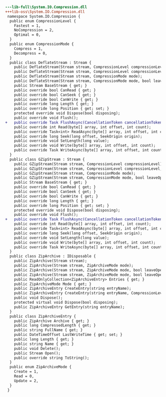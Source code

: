 ﻿```diff
---lib-full\System.IO.Compression.dll
+++lib-oss\System.IO.Compression.dll
 namespace System.IO.Compression {
  public enum CompressionLevel {
    Fastest = 1,
    NoCompression = 2,
    Optimal = 0,
  }
  public enum CompressionMode {
    Compress = 1,
    Decompress = 0,
  }
  public class DeflateStream : Stream {
    public DeflateStream(Stream stream, CompressionLevel compressionLevel);
    public DeflateStream(Stream stream, CompressionLevel compressionLevel, bool leaveOpen);
    public DeflateStream(Stream stream, CompressionMode mode);
    public DeflateStream(Stream stream, CompressionMode mode, bool leaveOpen);
    public Stream BaseStream { get; }
    public override bool CanRead { get; }
    public override bool CanSeek { get; }
    public override bool CanWrite { get; }
    public override long Length { get; }
    public override long Position { get; set; }
    protected override void Dispose(bool disposing);
    public override void Flush();
+   public override Task FlushAsync(CancellationToken cancellationToken);
    public override int Read(byte[] array, int offset, int count);
    public override Task<int> ReadAsync(byte[] array, int offset, int count, CancellationToken cancellationToken);
    public override long Seek(long offset, SeekOrigin origin);
    public override void SetLength(long value);
    public override void Write(byte[] array, int offset, int count);
    public override Task WriteAsync(byte[] array, int offset, int count, CancellationToken cancellationToken);
  }
  public class GZipStream : Stream {
    public GZipStream(Stream stream, CompressionLevel compressionLevel);
    public GZipStream(Stream stream, CompressionLevel compressionLevel, bool leaveOpen);
    public GZipStream(Stream stream, CompressionMode mode);
    public GZipStream(Stream stream, CompressionMode mode, bool leaveOpen);
    public Stream BaseStream { get; }
    public override bool CanRead { get; }
    public override bool CanSeek { get; }
    public override bool CanWrite { get; }
    public override long Length { get; }
    public override long Position { get; set; }
    protected override void Dispose(bool disposing);
    public override void Flush();
+   public override Task FlushAsync(CancellationToken cancellationToken);
    public override int Read(byte[] array, int offset, int count);
    public override Task<int> ReadAsync(byte[] array, int offset, int count, CancellationToken cancellationToken);
    public override long Seek(long offset, SeekOrigin origin);
    public override void SetLength(long value);
    public override void Write(byte[] array, int offset, int count);
    public override Task WriteAsync(byte[] array, int offset, int count, CancellationToken cancellationToken);
  }
  public class ZipArchive : IDisposable {
    public ZipArchive(Stream stream);
    public ZipArchive(Stream stream, ZipArchiveMode mode);
    public ZipArchive(Stream stream, ZipArchiveMode mode, bool leaveOpen);
    public ZipArchive(Stream stream, ZipArchiveMode mode, bool leaveOpen, Encoding entryNameEncoding);
    public ReadOnlyCollection<ZipArchiveEntry> Entries { get; }
    public ZipArchiveMode Mode { get; }
    public ZipArchiveEntry CreateEntry(string entryName);
    public ZipArchiveEntry CreateEntry(string entryName, CompressionLevel compressionLevel);
    public void Dispose();
    protected virtual void Dispose(bool disposing);
    public ZipArchiveEntry GetEntry(string entryName);
  }
  public class ZipArchiveEntry {
    public ZipArchive Archive { get; }
    public long CompressedLength { get; }
    public string FullName { get; }
    public DateTimeOffset LastWriteTime { get; set; }
    public long Length { get; }
    public string Name { get; }
    public void Delete();
    public Stream Open();
    public override string ToString();
  }
  public enum ZipArchiveMode {
    Create = 1,
    Read = 0,
    Update = 2,
  }
 }
```
